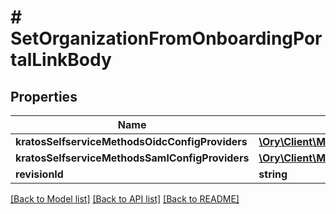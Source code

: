 # # SetOrganizationFromOnboardingPortalLinkBody

## Properties

Name | Type | Description | Notes
------------ | ------------- | ------------- | -------------
**kratosSelfserviceMethodsOidcConfigProviders** | [**\Ory\Client\Model\NormalizedProjectRevisionThirdPartyProvider[]**](NormalizedProjectRevisionThirdPartyProvider.md) |  |
**kratosSelfserviceMethodsSamlConfigProviders** | [**\Ory\Client\Model\NormalizedProjectRevisionSAMLProvider[]**](NormalizedProjectRevisionSAMLProvider.md) |  |
**revisionId** | **string** |  |

[[Back to Model list]](../../README.md#models) [[Back to API list]](../../README.md#endpoints) [[Back to README]](../../README.md)
